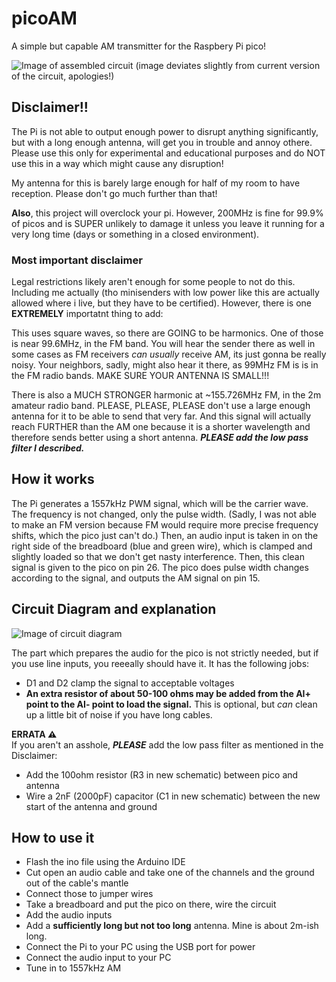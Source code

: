 # picoAM
A simple but capable AM transmitter for the Raspbery Pi pico!

![Image of assembled circuit](https://media.discordapp.net/attachments/1077080199847489626/1102196399577247774/20230430_133433.jpg)
(image deviates slightly from current version of the circuit, apologies!)

## Disclaimer!!

The Pi is not able to output enough power to disrupt anything significantly, but with a long enough antenna, will get you in 
trouble and annoy othere. Please use this only for experimental and educational purposes and do NOT use this in a way which might 
cause any disruption!

My antenna for this is barely large enough for half of my room to have reception. Please don't go much further than that!

**Also**, this project will overclock your pi. However, 200MHz is fine for 99.9% of picos and is SUPER unlikely to damage it unless you
leave it running for a very long time (days or something in a closed environment).

### Most important disclaimer

Legal restrictions likely aren't enough for some people to not do this. Including me actually (tho minisenders with low power like
this are actually allowed where i live, but they have to be certified). However, there is one **EXTREMELY** importatnt thing to add:

This uses square waves, so there are GOING to be harmonics. One of those is near 99.6MHz, in the FM band. You will hear the sender there 
as well in some cases as FM receivers *can usually* receive AM, its just gonna be really noisy. Your neighbors, sadly, might also hear it
there, as 99MHz FM is is in the FM radio bands. MAKE SURE YOUR ANTENNA IS SMALL!!!

There is also a MUCH STRONGER harmonic at ~155.726MHz FM, in the 2m amateur radio band. PLEASE, PLEASE, PLEASE don't use a large 
enough antenna for it to be able to send that very far. And this signal will actually reach FURTHER than the AM one because it 
is a shorter wavelength and therefore sends better using a short antenna. ***__PLEASE add the low pass filter I described.__***

## How it works

The Pi generates a 1557kHz PWM signal, which will be the carrier wave. The frequency is not changed, only the pulse width.
(Sadly, I was not able to make an FM version because FM would require more precise frequency shifts, which the pico just can't do.)
Then, an audio input is taken in on the right side of the breadboard (blue and green wire), which is clamped and slightly loaded 
so that we don't get nasty interference.
Then, this clean signal is given to the pico on pin 26. The pico does pulse width changes according to the signal, and outputs the 
AM signal on pin 15.

## Circuit Diagram and explanation

![Image of circuit diagram](https://user-images.githubusercontent.com/48156391/235515258-df6d10fa-90f5-4997-813d-1cf969dbf8a0.png)

The part which prepares the audio for the pico is not strictly needed, but if you use line inputs, you reeeally should have it.
It has the following jobs:
- D1 and D2 clamp the signal to acceptable voltages
- **An extra resistor of about 50-100 ohms may be added from the AI+ point to the AI- point to load the signal.** This is optional, but
  *can* clean up a little bit of noise if you have long cables.

**ERRATA :warning:**<br>
If you aren't an asshole, ***PLEASE*** add the low pass filter as mentioned in the Disclaimer:
- Add the 100ohm resistor (R3 in new schematic) between pico and antenna
- Wire a 2nF (2000pF) capacitor (C1 in new schematic) between the new start of the antenna and ground

## How to use it

- Flash the ino file using the Arduino IDE
- Cut open an audio cable and take one of the channels and the ground out of the cable's mantle
- Connect those to jumper wires
- Take a breadboard and put the pico on there, wire the circuit
- Add the audio inputs
- Add a **sufficiently long but not too long** antenna. Mine is about 2m-ish long.
- Connect the Pi to your PC using the USB port for power
- Connect the audio input to your PC
- Tune in to 1557kHz AM
